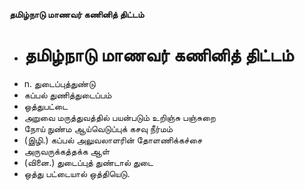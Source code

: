 **தமிழ்நாடு மாணவர் கணினித் திட்டம்**
- # தமிழ்நாடு மாணவர் கணினித் திட்டம்
- n. துடைப்புத்துண்டு
- கப்பல் துணித்துடைப்பம்
- ஒத்துபட்டை
- அறுவை மருத்துவத்தில் பயன்படும் உறிஞ்சு பஞ்சுறை
- நோய் நுண்ம ஆய்வெடுப்புக் கசவு நீர்மம்
- (இழி.) கப்பல் அலுவலாளரின் தோளணிக்கச்சை
- அருவருக்கத்தக்க ஆள்
- (வினை.) துடைப்புத் துண்டால் துடை
- ஒத்து  பட்டையால் ஒத்தியெடு.

